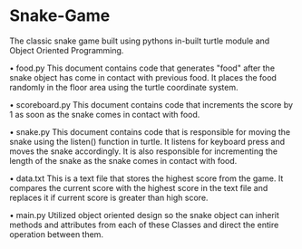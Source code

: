 # Snake-Game
The classic snake game built using pythons in-built turtle module and Object Oriented Programming.

• food.py
This document contains code that generates "food" after the snake object has come in contact with previous food.
It places the food randomly in the floor area using the turtle coordinate system.

• scoreboard.py
This document contains code that increments the score by 1 as soon as the snake comes in contact with food.

• snake.py
This document contains code that is responsible for moving the snake using the listen() function in turtle. It
listens for keyboard press and moves the snake accordingly. It is also responsible for incrementing the length of the snake as the snake comes in contact with food.

• data.txt
This is a text file that stores the highest score from the game. It compares the current score with the highest score in the text file and replaces it if current score is greater than high score. 

• main.py
Utilized object oriented design so the snake object can inherit methods and attributes from each of these Classes and direct the entire operation between them. 
